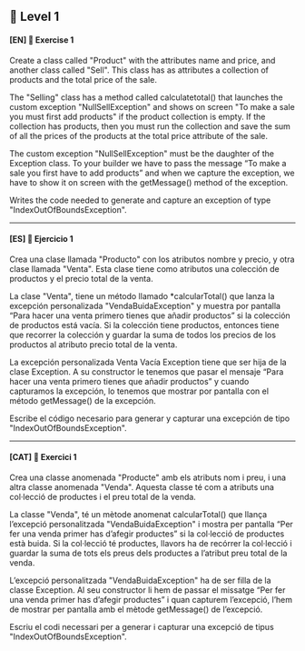 
:star2: Level 1
-

#### [EN] 📍 Exercise 1

Create a class called "Product" with the attributes name and price, and another class called "Sell". 
This class has as attributes a collection of products and the total price of the sale.

The "Selling" class has a method called calculatetotal() that launches the custom exception "NullSellException" and shows on screen "To make a sale you must first add products" if the product collection is empty. 
If the collection has products, then you must run the collection and save the sum of all the prices of the products at the total price attribute of the sale.

The custom exception "NullSellException" must be the daughter of the Exception class.
To your builder we have to pass the message “To make a sale you first have to add products” and when we capture the exception, we have to show it on screen with the getMessage() method of the exception.

Writes the code needed to generate and capture an exception of type "IndexOutOfBoundsException".

---

#### [ES] 📍 Ejercicio 1

Crea una clase llamada "Producto" con los atributos nombre y precio, y otra clase llamada "Venta". Esta clase tiene como atributos una colección de productos y el precio total de la venta.

La clase "Venta", tiene un método llamado *calcularTotal() que lanza la excepción personalizada "VendaBuidaException" y muestra por pantalla “Para hacer una venta primero tienes que añadir productos” si la colección de productos está vacía.
Si la colección tiene productos, entonces tiene que recorrer la colección y guardar la suma de todos los precios de los productos al atributo precio total de la venta.

La excepción personalizada Venta Vacía Exception tiene que ser hija de la clase Exception. 
A su constructor le tenemos que pasar el mensaje “Para hacer una venta primero tienes que añadir productos” y cuando capturamos la excepción, lo tenemos que mostrar por pantalla con el método getMessage() de la excepción.

Escribe el código necesario para generar y capturar una excepción de tipo "IndexOutOfBoundsException".

---

#### [CAT] 📍 Exercici 1

Crea una classe anomenada "Producte" amb els atributs nom i preu, i una altra classe anomenada "Venda". Aquesta classe té com a atributs una col·lecció de productes i el preu total de la venda.

La classe "Venda", té un mètode anomenat calcularTotal() que llança l’excepció personalitzada "VendaBuidaException" i mostra per pantalla “Per fer una venda primer has d’afegir productes” si la col·lecció de productes està buida. Si la col·lecció té productes, llavors ha de recórrer la col·lecció i guardar la suma de tots els preus dels productes a l’atribut preu total de la venda.

L’excepció personalitzada "VendaBuidaException" ha de ser filla de la classe Exception. Al seu constructor li hem de passar el missatge  “Per fer una venda primer has d’afegir productes” i quan capturem l’excepció, l’hem de mostrar per pantalla amb el mètode getMessage() de l’excepció.

Escriu el codi necessari per a generar i capturar una excepció de tipus "IndexOutOfBoundsException".
